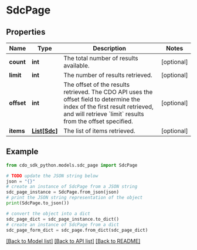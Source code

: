 # SdcPage


## Properties

Name | Type | Description | Notes
------------ | ------------- | ------------- | -------------
**count** | **int** | The total number of results available. | [optional] 
**limit** | **int** | The number of results retrieved. | [optional] 
**offset** | **int** | The offset of the results retrieved. The CDO API uses the offset field to determine the index of the first result retrieved, and will retrieve &#x60;limit&#x60; results from the offset specified. | [optional] 
**items** | [**List[Sdc]**](Sdc.md) | The list of items retrieved. | [optional] 

## Example

```python
from cdo_sdk_python.models.sdc_page import SdcPage

# TODO update the JSON string below
json = "{}"
# create an instance of SdcPage from a JSON string
sdc_page_instance = SdcPage.from_json(json)
# print the JSON string representation of the object
print(SdcPage.to_json())

# convert the object into a dict
sdc_page_dict = sdc_page_instance.to_dict()
# create an instance of SdcPage from a dict
sdc_page_form_dict = sdc_page.from_dict(sdc_page_dict)
```
[[Back to Model list]](../README.md#documentation-for-models) [[Back to API list]](../README.md#documentation-for-api-endpoints) [[Back to README]](../README.md)


